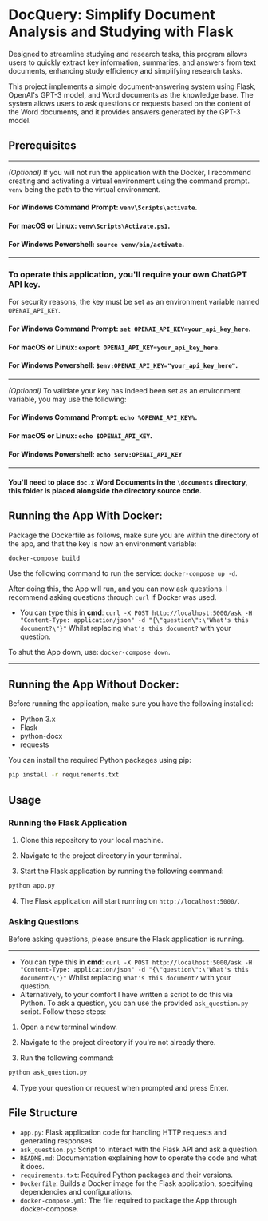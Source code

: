 # DocQuery: Simplify Document Analysis and Studying with Flask
Designed to streamline studying and research tasks, this program allows users to quickly extract key information, summaries, and answers from text documents, enhancing study efficiency and simplifying research tasks.

This project implements a simple document-answering system using Flask, OpenAI's GPT-3 model, and Word documents as the knowledge base. The system allows users to ask questions or requests based on the content of the Word documents, and it provides answers generated by the GPT-3 model.

## Prerequisites
***
*(Optional)* If you will not run the application with the Docker, I recommend creating and activating a virtual environment using the command prompt. `venv` being the path to the virtual environment.
#### For Windows Command Prompt: `venv\Scripts\activate`.
#### For macOS or Linux: `venv\Scripts\Activate.ps1`.
#### For Windows Powershell: `source venv/bin/activate`.
***
### To operate this application, you'll require your own ChatGPT API key.
For security reasons, the key must be set as an environment variable named `OPENAI_API_KEY`.
#### For Windows Command Prompt: `set OPENAI_API_KEY=your_api_key_here`.
#### For macOS or Linux: `export OPENAI_API_KEY=your_api_key_here`.
#### For Windows Powershell: `$env:OPENAI_API_KEY="your_api_key_here"`.
***
*(Optional)* To validate your key has indeed been set as an environment variable, you may use the following:
#### For Windows Command Prompt: `echo %OPENAI_API_KEY%`.
#### For macOS or Linux: `echo $OPENAI_API_KEY`.
#### For Windows Powershell: `echo $env:OPENAI_API_KEY`
***
#### You'll need to place `doc.x` Word Documents in the `\documents` directory, this folder is placed alongside the directory source code.

## Running the App With Docker:
Package the Dockerfile as follows, make sure you are within the directory of the app, and that the key is now an environment variable:

`docker-compose build`

Use the following command to run the service:
`docker-compose up -d`.

After doing this, the App will run, and you can now ask questions.
I recommend asking questions through `curl` if Docker was used.
- You can type this in **cmd**: 
`curl -X POST http://localhost:5000/ask -H "Content-Type: application/json" -d "{\"question\":\"What's this document?\"}"`
Whilst replacing `What's this document?` with your question.

To shut the App down, use:
`docker-compose down`.

***
## Running the App Without Docker:
Before running the application, make sure you have the following installed:

- Python 3.x
- Flask
- python-docx
- requests

You can install the required Python packages using pip:

```bash
pip install -r requirements.txt
```

## Usage

### Running the Flask Application

1. Clone this repository to your local machine.

2. Navigate to the project directory in your terminal.

3. Start the Flask application by running the following command:

```bash
python app.py
```

4. The Flask application will start running on `http://localhost:5000/`.

### Asking Questions
Before asking questions, please ensure the Flask application is running.
***
- You can type this in **cmd**: 
`curl -X POST http://localhost:5000/ask -H "Content-Type: application/json" -d "{\"question\":\"What's this document?\"}"`
Whilst replacing `What's this document?` with your question.
- Alternatively, to your comfort I have written a script to do this via Python.  To ask a question, you can use the provided `ask_question.py` script. Follow these steps:


1. Open a new terminal window.

2. Navigate to the project directory if you're not already there.

3. Run the following command:
```bash
python ask_question.py
```
4. Type your question or request when prompted and press Enter.

## File Structure

- `app.py`: Flask application code for handling HTTP requests and generating responses.
- `ask_question.py`: Script to interact with the Flask API and ask a question.
- `README.md`: Documentation explaining how to operate the code and what it does.
- `requirements.txt`: Required Python packages and their versions.
- `Dockerfile`: Builds a Docker image for the Flask application, specifying dependencies and configurations.
- `docker-compose.yml`: The file required to package the App through docker-compose.